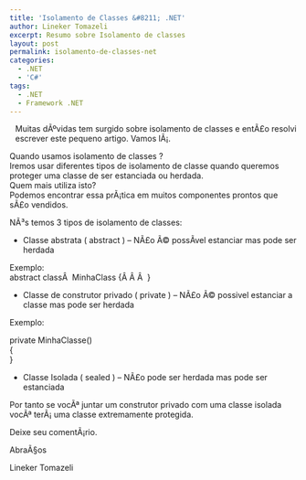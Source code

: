 ```yaml
---
title: 'Isolamento de Classes &#8211; .NET'
author: Lineker Tomazeli
excerpt: Resumo sobre Isolamento de classes
layout: post
permalink: isolamento-de-classes-net
categories:
  - .NET
  - 'C#'
tags:
  - .NET
  - Framework .NET
---
```

<img style="max-width:800px;float:left;margin-top:10px;margin-bottom:10px;margin-right:10px;" src="http://tomazeli.files.wordpress.com/2008/11/security.jpg" alt="" />

Muitas dÃºvidas tem surgido sobre isolamento de classes e entÃ£o resolvi escrever este pequeno artigo. Vamos lÃ¡.

Quando usamos isolamento de classes ?  
Iremos usar diferentes tipos de isolamento de classe quando queremos proteger uma classe de ser estanciada ou herdada.  
Quem mais utiliza isto?  
Podemos encontrar essa prÃ¡tica em muitos componentes prontos que sÃ£o vendidos.

NÃ³s temos 3 tipos de isolamento de classes:

  * Classe abstrata ( abstract ) &#8211; NÃ£o Ã© possÃ­vel estanciar mas pode ser herdada

Exemplo:  
abstract classÂ  MinhaClass {Â Â Â  }

  * Classe de construtor privado ( private ) &#8211; NÃ£o Ã© possivel estanciar a classe mas pode ser herdada

Exemplo:

private MinhaClasse()  
{  
}

  * Classe Isolada ( sealed ) &#8211; NÃ£o pode ser herdada mas pode ser estanciada

Por tanto se vocÃª juntar um construtor privado com uma classe isolada vocÃª terÃ¡ uma classe extremamente protegida.

Deixe seu comentÃ¡rio.

AbraÃ§os

Lineker Tomazeli
